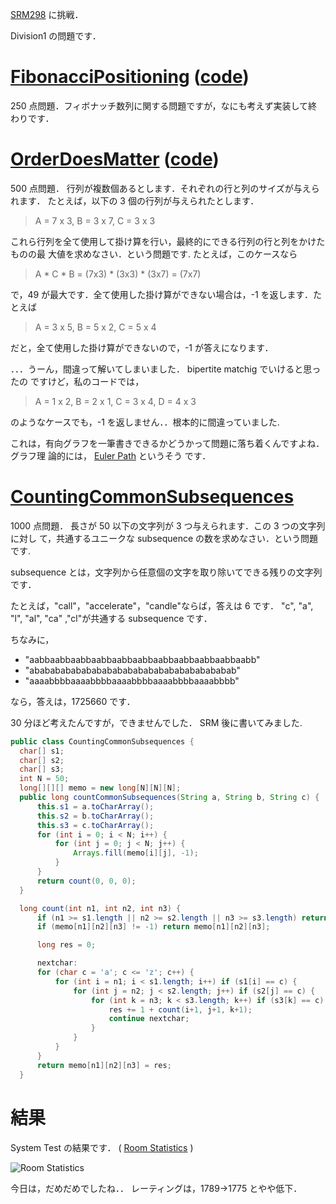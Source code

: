 <!--
title: SRM298 - ひとふで書き
date: 2006-04-13
-->

[SRM298](http://www.topcoder.com/stat?c=round_overview&rd=9819) に挑戦．

Division1 の問題です．

# [FibonacciPositioning](http://www.topcoder.com/stat?c=problem_statement&pm=6160&rd=9819) ([code](http://www.topcoder.com/stat?c=problem_solution&rm=248284&rd=9819&pm=6160&cr=15632820))

250 点問題．フィボナッチ数列に関する問題ですが，なにも考えず実装して終わりです．

# [OrderDoesMatter](http://www.topcoder.com/stat?c=problem_statement&pm=6157&rd=9819) ([code](http://www.topcoder.com/stat?c=problem_solution&rm=248284&rd=9819&pm=6157&cr=15632820))

500 点問題． 行列が複数個あるとします．それぞれの行と列のサイズが与えられます．
たとえば，以下の 3 個の行列が与えられたとします．

> A = 7 x 3, B = 3 x 7, C = 3 x 3

これら行列を全て使用して掛け算を行い，最終的にできる行列の行と列をかけたものの最
大値を求めなさい．という問題です. たとえば，このケースなら

> A \* C \* B = (7x3) \* (3x3) \* (3x7) = (7x7)

で，49 が最大です．全て使用した掛け算ができない場合は，-1 を返します．たとえば

> A = 3 x 5, B = 5 x 2, C = 5 x 4

だと，全て使用した掛け算ができないので，-1 が答えになります．

．．．うーん，間違って解いてしまいました． bipertite matchig でいけると思ったの
ですけど，私のコードでは，

> A = 1 x 2, B = 2 x 1, C = 3 x 4, D = 4 x 3

のようなケースでも，-1 を返しません．．根本的に間違っていました.

これは，有向グラフを一筆書きできるかどうかって問題に落ち着くんですよね．グラフ理
論的には， [Euler Path](http://mathworld.wolfram.com/EulerPath.html) というそう
です．

# [CountingCommonSubsequences](http://www.topcoder.com/stat?c=problem_statement&pm=6158&rd=9819)

1000 点問題． 長さが 50 以下の文字列が 3 つ与えられます．この 3 つの文字列に対し
て，共通するユニークな subsequence の数を求めなさい．という問題です.

subsequence とは，文字列から任意個の文字を取り除いてできる残りの文字列です．

たとえば，"call"，"accelerate"，"candle"ならば，答えは 6 です． "c", "a", "l",
"al", "ca" ,"cl"が共通する subsequence です．

ちなみに，

- "aabbaabbaabbaabbaabbaabbaabbaabbaabbaabbaabb"
- "abababababababababababababababababababab"
- "aaaabbbbaaaabbbbaaaabbbbaaaabbbbaaaabbbb"

なら，答えは，1725660 です．

30 分ほど考えたんですが，できませんでした． SRM 後に書いてみました.

```java
public class CountingCommonSubsequences {
  char[] s1;
  char[] s2;
  char[] s3;
  int N = 50;
  long[][][] memo = new long[N][N][N];
  public long countCommonSubsequences(String a, String b, String c) {
      this.s1 = a.toCharArray();
      this.s2 = b.toCharArray();
      this.s3 = c.toCharArray();
      for (int i = 0; i < N; i++) {
          for (int j = 0; j < N; j++) {
              Arrays.fill(memo[i][j], -1);
          }
      }
      return count(0, 0, 0);
  }

  long count(int n1, int n2, int n3) {
      if (n1 >= s1.length || n2 >= s2.length || n3 >= s3.length) return 0;
      if (memo[n1][n2][n3] != -1) return memo[n1][n2][n3];

      long res = 0;

      nextchar:
      for (char c = 'a'; c <= 'z'; c++) {
          for (int i = n1; i < s1.length; i++) if (s1[i] == c) {
              for (int j = n2; j < s2.length; j++) if (s2[j] == c) {
                  for (int k = n3; k < s3.length; k++) if (s3[k] == c) {
                      res += 1 + count(i+1, j+1, k+1);
                      continue nextchar;
                  }
              }
          }
      }
      return memo[n1][n2][n3] = res;
  }
```

# 結果

System Test の結果です． (
[Room Statistics](http://www.topcoder.com/stat?c=coder_room_stats&cr=15632820&rd=9819&rm=248284)
)

![Room Statistics](http://static.flickr.com/44/127863126_219dc42588_o.png)

今日は，だめだめでしたね．． レーティングは，1789-&gt;1775 とやや低下．
